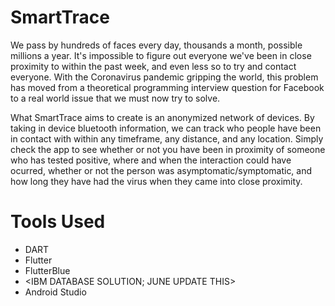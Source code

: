 # SmartTrace

We pass by hundreds of faces every day, thousands a month, possible millions a year. It's impossible to figure out everyone we've been in close proximity to within the past week, and even less so to try and contact everyone. With the Coronavirus pandemic gripping the world, this problem has moved from a theoretical programming interview question for Facebook to a real world issue that we must now try to solve.

What SmartTrace aims to create is an anonymized network of devices. By taking in device bluetooth information, we can track who people have been in contact with within any timeframe, any distance, and any location. Simply check the app to see whether or not you have been in proximity of someone who has tested positive, where and when the interaction could have ocurred, whether or not the person was asymptomatic/symptomatic, and how long they have had the virus when they came into close proximity.

# Tools Used
- DART
- Flutter
- FlutterBlue
- <IBM DATABASE SOLUTION; JUNE UPDATE THIS>
- Android Studio
